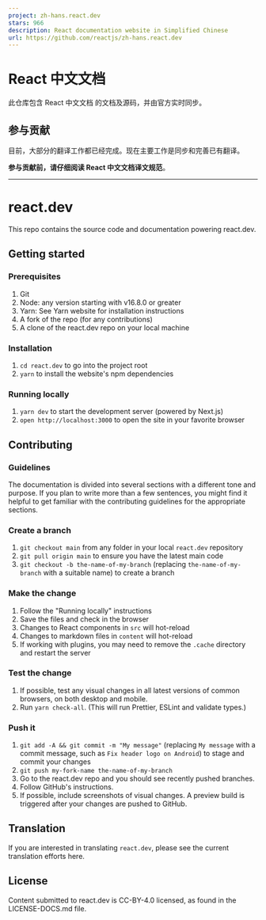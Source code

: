 ```yaml
---
project: zh-hans.react.dev
stars: 966
description: React documentation website in Simplified Chinese
url: https://github.com/reactjs/zh-hans.react.dev
---
```


React 中文文档
==========

此仓库包含 React 中文文档 的文档及源码，并由官方实时同步。

参与贡献
----

目前，大部分的翻译工作都已经完成。现在主要工作是同步和完善已有翻译。

**参与贡献前，请仔细阅读 React 中文文档译文规范**。

* * *

react.dev
=========

This repo contains the source code and documentation powering react.dev.

Getting started
---------------

### Prerequisites

1.  Git
2.  Node: any version starting with v16.8.0 or greater
3.  Yarn: See Yarn website for installation instructions
4.  A fork of the repo (for any contributions)
5.  A clone of the react.dev repo on your local machine

### Installation

1.  `cd react.dev` to go into the project root
2.  `yarn` to install the website's npm dependencies

### Running locally

1.  `yarn dev` to start the development server (powered by Next.js)
2.  `open http://localhost:3000` to open the site in your favorite browser

Contributing
------------

### Guidelines

The documentation is divided into several sections with a different tone and purpose. If you plan to write more than a few sentences, you might find it helpful to get familiar with the contributing guidelines for the appropriate sections.

### Create a branch

1.  `git checkout main` from any folder in your local `react.dev` repository
2.  `git pull origin main` to ensure you have the latest main code
3.  `git checkout -b the-name-of-my-branch` (replacing `the-name-of-my-branch` with a suitable name) to create a branch

### Make the change

1.  Follow the "Running locally" instructions
2.  Save the files and check in the browser
3.  Changes to React components in `src` will hot-reload
4.  Changes to markdown files in `content` will hot-reload
5.  If working with plugins, you may need to remove the `.cache` directory and restart the server

### Test the change

1.  If possible, test any visual changes in all latest versions of common browsers, on both desktop and mobile.
2.  Run `yarn check-all`. (This will run Prettier, ESLint and validate types.)

### Push it

1.  `git add -A && git commit -m "My message"` (replacing `My message` with a commit message, such as `Fix header logo on Android`) to stage and commit your changes
2.  `git push my-fork-name the-name-of-my-branch`
3.  Go to the react.dev repo and you should see recently pushed branches.
4.  Follow GitHub's instructions.
5.  If possible, include screenshots of visual changes. A preview build is triggered after your changes are pushed to GitHub.

Translation
-----------

If you are interested in translating `react.dev`, please see the current translation efforts here.

License
-------

Content submitted to react.dev is CC-BY-4.0 licensed, as found in the LICENSE-DOCS.md file.

